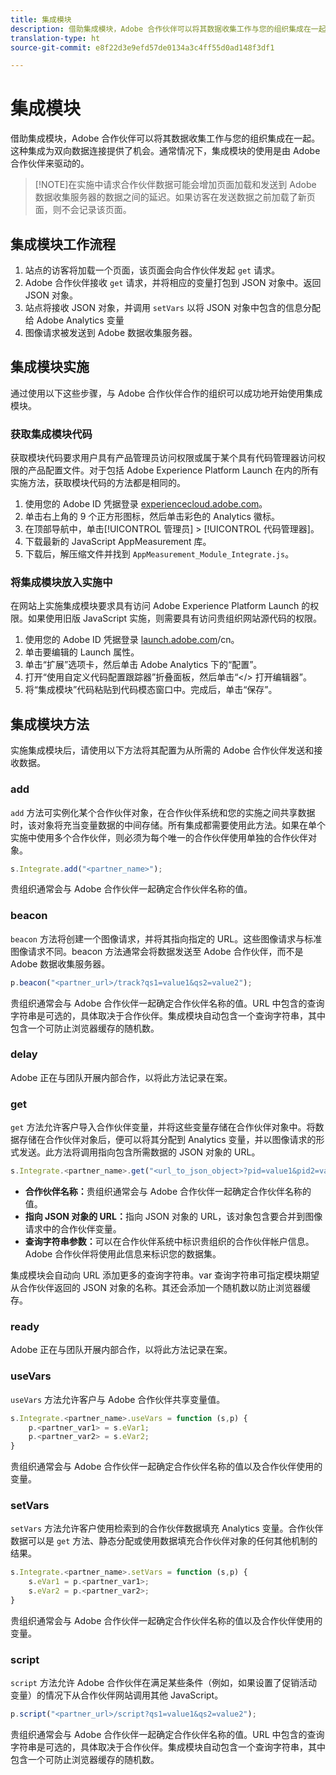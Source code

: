 ```yaml
---
title: 集成模块
description: 借助集成模块，Adobe 合作伙伴可以将其数据收集工作与您的组织集成在一起。
translation-type: ht
source-git-commit: e8f22d3e9efd57de0134a3c4ff55d0ad148f3df1

---
```



# 集成模块

借助集成模块，Adobe 合作伙伴可以将其数据收集工作与您的组织集成在一起。这种集成为双向数据连接提供了机会。通常情况下，集成模块的使用是由 Adobe 合作伙伴来驱动的。

> [!NOTE]在实施中请求合作伙伴数据可能会增加页面加载和发送到 Adobe 数据收集服务器的数据之间的延迟。如果访客在发送数据之前加载了新页面，则不会记录该页面。

## 集成模块工作流程

1. 站点的访客将加载一个页面，该页面会向合作伙伴发起 `get` 请求。
2. Adobe 合作伙伴接收 `get` 请求，并将相应的变量打包到 JSON 对象中。返回 JSON 对象。
3. 站点将接收 JSON 对象，并调用 `setVars` 以将 JSON 对象中包含的信息分配给 Adobe Analytics 变量
4. 图像请求被发送到 Adobe 数据收集服务器。

## 集成模块实施

通过使用以下这些步骤，与 Adobe 合作伙伴合作的组织可以成功地开始使用集成模块。

### 获取集成模块代码

获取模块代码要求用户具有产品管理员访问权限或属于某个具有代码管理器访问权限的产品配置文件。对于包括 Adobe Experience Platform Launch 在内的所有实施方法，获取模块代码的方法都是相同的。

1. 使用您的 Adobe ID 凭据登录 [experiencecloud.adobe.com](https://experiencecloud.adobe.com)。
1. 单击右上角的 9 个正方形图标，然后单击彩色的 Analytics 徽标。
1. 在顶部导航中，单击[!UICONTROL 管理员] > [!UICONTROL 代码管理器]。
1. 下载最新的 JavaScript AppMeasurement 库。
1. 下载后，解压缩文件并找到 `AppMeasurement_Module_Integrate.js`。

### 将集成模块放入实施中

在网站上实施集成模块要求具有访问 Adobe Experience Platform Launch 的权限。如果使用旧版 JavaScript 实施，则需要具有访问贵组织网站源代码的权限。

1. 使用您的 Adobe ID 凭据登录 [launch.adobe.com](https://launch.adobe.com)/cn。
2. 单击要编辑的 Launch 属性。
3. 单击“扩展”选项卡，然后单击 Adobe Analytics 下的“配置”。
4. 打开“使用自定义代码配置跟踪器”折叠面板，然后单击“&lt;/> 打开编辑器”。
5. 将“集成模块”代码粘贴到代码模态窗口中。完成后，单击“保存”。

## 集成模块方法

实施集成模块后，请使用以下方法将其配置为从所需的 Adobe 合作伙伴发送和接收数据。

### add

`add` 方法可实例化某个合作伙伴对象，在合作伙伴系统和您的实施之间共享数据时，该对象将充当变量数据的中间存储。所有集成都需要使用此方法。如果在单个实施中使用多个合作伙伴，则必须为每个唯一的合作伙伴使用单独的合作伙伴对象。

```JavaScript
s.Integrate.add("<partner_name>");
```

贵组织通常会与 Adobe 合作伙伴一起确定合作伙伴名称的值。

### beacon

`beacon` 方法将创建一个图像请求，并将其指向指定的 URL。这些图像请求与标准图像请求不同。beacon 方法通常会将数据发送至 Adobe 合作伙伴，而不是 Adobe 数据收集服务器。

```JavaScript
p.beacon("<partner_url>/track?qs1=value1&qs2=value2");
```

贵组织通常会与 Adobe 合作伙伴一起确定合作伙伴名称的值。URL 中包含的查询字符串是可选的，具体取决于合作伙伴。集成模块自动包含一个查询字符串，其中包含一个可防止浏览器缓存的随机数。

### delay

Adobe 正在与团队开展内部合作，以将此方法记录在案。

### get

`get` 方法允许客户导入合作伙伴变量，并将这些变量存储在合作伙伴对象中。将数据存储在合作伙伴对象后，便可以将其分配到 Analytics 变量，并以图像请求的形式发送。此方法将调用指向包含所需数据的 JSON 对象的 URL。

```JavaScript
s.Integrate.<partner_name>.get("<url_to_json_object>?pid=value1&pid2=value2");
```

* **合作伙伴名称：**&#x200B;贵组织通常会与 Adobe 合作伙伴一起确定合作伙伴名称的值。
* **指向 JSON 对象的 URL：**&#x200B;指向 JSON 对象的 URL，该对象包含要合并到图像请求中的合作伙伴变量。
* **查询字符串参数：**&#x200B;可以在合作伙伴系统中标识贵组织的合作伙伴帐户信息。Adobe 合作伙伴将使用此信息来标识您的数据集。

集成模块会自动向 URL 添加更多的查询字符串。var 查询字符串可指定模块期望从合作伙伴返回的 JSON 对象的名称。其还会添加一个随机数以防止浏览器缓存。

### ready

Adobe 正在与团队开展内部合作，以将此方法记录在案。

### useVars

`useVars` 方法允许客户与 Adobe 合作伙伴共享变量值。

```JavaScript
s.Integrate.<partner_name>.useVars = function (s,p) {
    p.<partner_var1> = s.eVar1;
    p.<partner_var2> = s.eVar2;
}
```

贵组织通常会与 Adobe 合作伙伴一起确定合作伙伴名称的值以及合作伙伴使用的变量。

### setVars

`setVars` 方法允许客户使用检索到的合作伙伴数据填充 Analytics 变量。合作伙伴数据可以是 `get` 方法、静态分配或使用数据填充合作伙伴对象的任何其他机制的结果。

```JavaScript
s.Integrate.<partner_name>.setVars = function (s,p) {
    s.eVar1 = p.<partner_var1>;
    s.eVar2 = p.<partner_var2>;
}
```

贵组织通常会与 Adobe 合作伙伴一起确定合作伙伴名称的值以及合作伙伴使用的变量。

### script

`script` 方法允许 Adobe 合作伙伴在满足某些条件（例如，如果设置了促销活动变量）的情况下从合作伙伴网站调用其他 JavaScript。

```JavaScript
p.script("<partner_url>/script?qs1=value1&qs2=value2");
```

贵组织通常会与 Adobe 合作伙伴一起确定合作伙伴名称的值。URL 中包含的查询字符串是可选的，具体取决于合作伙伴。集成模块自动包含一个查询字符串，其中包含一个可防止浏览器缓存的随机数。
